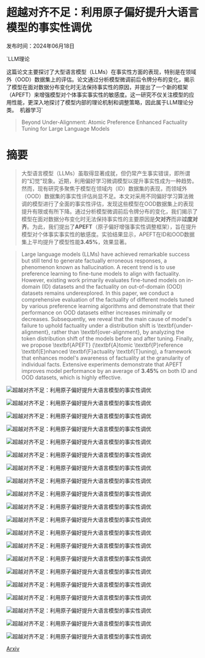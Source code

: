 # 超越对齐不足：利用原子偏好提升大语言模型的事实性调优

发布时间：2024年06月18日

`LLM理论

这篇论文主要探讨了大型语言模型（LLMs）在事实性方面的表现，特别是在领域外（OOD）数据集上的评估。论文通过分析模型微调前后令牌分布的变化，揭示了模型在面对数据分布变化时无法保持事实性的原因，并提出了一个新的框架（APEFT）来增强模型对个体事实事实性的敏感度。这一研究不仅关注模型的应用性能，更深入地探讨了模型内部的理论机制和调整策略，因此属于LLM理论分类。` `机器学习`

> Beyond Under-Alignment: Atomic Preference Enhanced Factuality Tuning for Large Language Models

# 摘要

> 大型语言模型（LLMs）虽取得显著成就，但仍常产生事实错误，即所谓的“幻觉”现象。近期，利用偏好学习微调模型以提升事实性成为一种趋势。然而，现有研究多聚焦于模型在领域内（ID）数据集的表现，而领域外（OOD）数据集的事实性评估尚显不足。本文对采用不同偏好学习算法微调的模型进行了全面的事实性评估，发现这些模型在OOD数据集上的表现提升有限或有所下降。通过分析模型微调前后令牌分布的变化，我们揭示了模型在面对数据分布变化时无法保持事实性的主要原因是**欠对齐**而非**过度对齐**。为此，我们提出了**APEFT**（原子偏好增强事实性调整框架），旨在提升模型对个体事实事实性的敏感度。实验结果显示，APEFT在ID和OOD数据集上平均提升了模型性能$\boldsymbol{3.45\%}$，效果显著。

> Large language models (LLMs) have achieved remarkable success but still tend to generate factually erroneous responses, a phenomenon known as hallucination. A recent trend is to use preference learning to fine-tune models to align with factuality. However, existing work primarily evaluates fine-tuned models on in-domain (ID) datasets and the factuality on out-of-domain (OOD) datasets remains underexplored. In this paper, we conduct a comprehensive evaluation of the factuality of different models tuned by various preference learning algorithms and demonstrate that their performance on OOD datasets either increases minimally or decreases. Subsequently, we reveal that the main cause of model's failure to uphold factuality under a distribution shift is \textbf{under-alignment}, rather than \textbf{over-alignment}, by analyzing the token distribution shift of the models before and after tuning. Finally, we propose \textbf{APEFT} (\textbf{A}tomic \textbf{P}reference \textbf{E}nhanced \textbf{F}actuality \textbf{T}uning), a framework that enhances model's awareness of factuality at the granularity of individual facts. Extensive experiments demonstrate that APEFT improves model performance by an average of $\boldsymbol{3.45\%}$ on both ID and OOD datasets, which is highly effective.

![超越对齐不足：利用原子偏好提升大语言模型的事实性调优](../../../paper_images/2406.12416/x1.png)

![超越对齐不足：利用原子偏好提升大语言模型的事实性调优](../../../paper_images/2406.12416/x2.png)

![超越对齐不足：利用原子偏好提升大语言模型的事实性调优](../../../paper_images/2406.12416/x3.png)

![超越对齐不足：利用原子偏好提升大语言模型的事实性调优](../../../paper_images/2406.12416/x4.png)

![超越对齐不足：利用原子偏好提升大语言模型的事实性调优](../../../paper_images/2406.12416/x5.png)

![超越对齐不足：利用原子偏好提升大语言模型的事实性调优](../../../paper_images/2406.12416/x6.png)

![超越对齐不足：利用原子偏好提升大语言模型的事实性调优](../../../paper_images/2406.12416/x7.png)

![超越对齐不足：利用原子偏好提升大语言模型的事实性调优](../../../paper_images/2406.12416/x8.png)

![超越对齐不足：利用原子偏好提升大语言模型的事实性调优](../../../paper_images/2406.12416/x9.png)

![超越对齐不足：利用原子偏好提升大语言模型的事实性调优](../../../paper_images/2406.12416/x10.png)

![超越对齐不足：利用原子偏好提升大语言模型的事实性调优](../../../paper_images/2406.12416/x11.png)

![超越对齐不足：利用原子偏好提升大语言模型的事实性调优](../../../paper_images/2406.12416/x12.png)

![超越对齐不足：利用原子偏好提升大语言模型的事实性调优](../../../paper_images/2406.12416/x13.png)

![超越对齐不足：利用原子偏好提升大语言模型的事实性调优](../../../paper_images/2406.12416/x14.png)

![超越对齐不足：利用原子偏好提升大语言模型的事实性调优](../../../paper_images/2406.12416/x15.png)

![超越对齐不足：利用原子偏好提升大语言模型的事实性调优](../../../paper_images/2406.12416/x16.png)

![超越对齐不足：利用原子偏好提升大语言模型的事实性调优](../../../paper_images/2406.12416/x17.png)

![超越对齐不足：利用原子偏好提升大语言模型的事实性调优](../../../paper_images/2406.12416/x18.png)

![超越对齐不足：利用原子偏好提升大语言模型的事实性调优](../../../paper_images/2406.12416/x19.png)

![超越对齐不足：利用原子偏好提升大语言模型的事实性调优](../../../paper_images/2406.12416/x20.png)

[Arxiv](https://arxiv.org/abs/2406.12416)
